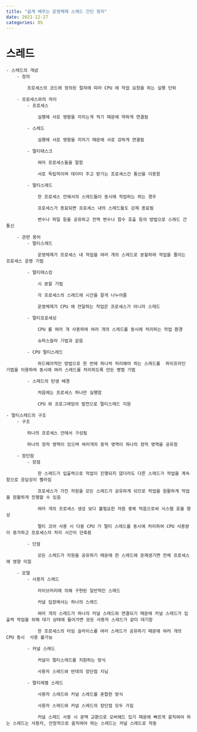 ```yaml
---
title: "쉽게 배우는 운영체제 스레드 간단 정리"
date: 2021-12-27
categories: OS
---
```


# 스레드

    - 스레드의 개념
        - 정의

            프로세스의 코드에 정의된 절차에 따라 CPU 에 작업 요청을 하는 실행 단위

        - 프로세스와의 차이
            - 프로세스

                실행에 서로 영향을 끼치는게 적기 때문에 약하게 연결됨

            - 스레드

                실행에 서로 영향을 끼치기 때문에 서로 강하게 연결됨

            - 멀티태스크

                여러 프로세스들을 말함

                서로 독립적이며 데이터 주고 받기는 프로세스간 통신을 이용함

            - 멀티스레드

                한 프로세스 안에서의 스레드들이 동시에 작업하는 하는 경우

                프로세스가 종료되면 프로세스 내의 스레드들도 강제 종료됨

                변수나 파일 등을 공유하고 전역 변수나 함수 호출 등의 방법으로 스레드 간 통신

        - 관련 용어
            - 멀티스레드

                운영체제가 프로세스 내 작업을 여러 개의 스레드로 분할하여 작업을 줄이는 프로세스 운영 기법

            - 멀티태스킹

                시 분할 기법

                각 프로세스의 스레드에 시간을 잘게 나누어줌

                운영체제가 CPU 에 전달하는 작업은 프로세스가 아니라 스레드

            - 멀티프로세싱

                CPU 를 여러 개 사용하여 여러 개의 스레드를 동시에 처리하는 작업 환경

                슈퍼스칼라 기법과 같음

            - CPU 멀티스레드

                하드웨어적인 방법으로 한 번에 하나씩 처리해야 하는 스레드를  파이프라인 기법을 이용하여 동시에 여러 스레드를 처리하도록 만든 병렬 기법

            - 스레드의 탄생 배경

                처음에는 프로세스 하나만 실행함

                CPU 와 프로그래밍의 발전으로 멀티스레드 지원

    - 멀티스레드의 구조
        - 구조

            하나의 프로세스 안에서 구성됨

            하나의 정적 영역이 있으며 여러개의 동적 영역이 하나의 정적 영역을 공유함

        - 장단점
            - 장점

                한 스레드가 입출력으로 작업이 진행되지 않더라도 다른 스레드가 작업을 계속함으로 응답성이 빨라짐

                프로세스가 가진 자원을 모든 스레드가 공유하게 되므로 작업을 원활하게 작업을 원활하게 진행할 수 있음

                여러 개의 프로세스 생성 보다 불필요한 자원 중복 막음으로써 시스템 효율 향상

                멀티 코어 사용 시 다중 CPU 가 멀티 스레드를 동시에 처리하여 CPU 사용량이 증가하고 프로세스의 처리 시간이 단축됨

            - 단점

                모든 스레드가 자원을 공유하기 때문에 한 스레드에 문제생기면 전체 프로세스에 영향 미침

        - 모델
            - 사용자 스레드

                라이브러리에 의해 구현된 일반적인 스레드

                커널 입장에서는 하나의 스레드

                여러 개의 스레드가 하나의 커널 스레드와 연결되기 때문에 커널 스레드가 입출력 작업을 위해 대기 상태에 들어가면 모든 사용자 스레드가 같이 대기함

                한 프로세스의 타임 슬라이스를 여러 스레드가 공유하기 때문에 여러 개의 CPU 동시  사용 불가능

            - 커널 스레드

                커널이 멀티스레드를 지원하는 방식

                사용자 스레드와 반대의 장단점 지님

            - 멀티레벨 스레드

                사용자 스레드와 커널 스레드를 혼합한 방식

                사용자 스레드와 커널 스레드의 장단점 모두 가짐

                커널 스레드 사용 시 문맥 교환으로 오버헤드 있기 때문에 빠르게 움직여야 하는 스레드는 사용자, 안정적으로 움직여야 하는 스레드는 커널 스레드로 작동
